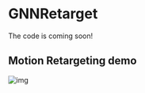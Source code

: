 # GNNRetarget
The code is coming soon!
## Motion Retargeting demo
![img](https://github.com/3469627147abc/gnn_gif/blob/main/tinywow_QQ20241014-221922_66863994.gif)
